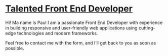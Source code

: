 # [Talented Front End Developer](https://my-dev-resume.vercel.app/)

Hi! Ma name is Paul 
I am a passionate Front End Developer with experience in building responsive and user-friendly web applications using cutting-edge technologies and modern frameworks.

Feel free to contact me with the form, and I’ll get back to you as soon as possible.